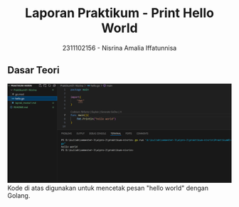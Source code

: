 # <h1 align="center">Laporan Praktikum - Print Hello World</h1>
<p align="center">2311102156 - Nisrina Amalia Iffatunnisa</p>

## Dasar Teori

![Unguided1](laporan1_hello.png)
Kode di atas digunakan untuk mencetak pesan "hello world" dengan Golang.



